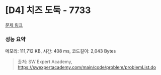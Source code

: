 # [D4] 치즈 도둑 - 7733 

[문제 링크](https://swexpertacademy.com/main/code/problem/problemDetail.do?contestProbId=AWrDOdQqRCUDFARG) 

### 성능 요약

메모리: 111,712 KB, 시간: 408 ms, 코드길이: 2,043 Bytes



> 출처: SW Expert Academy, https://swexpertacademy.com/main/code/problem/problemList.do